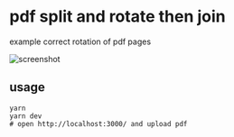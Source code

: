 # pdf split and rotate then join

example correct rotation of pdf pages

![screenshot](./screenshot.gif)

## usage

```
yarn
yarn dev
# open http://localhost:3000/ and upload pdf
```